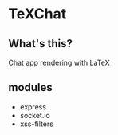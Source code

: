 # TeXChat

## What's this?

Chat app rendering with LaTeX


## modules

- express
- socket.io
- xss-filters
